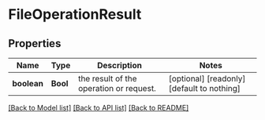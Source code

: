 # FileOperationResult


## Properties
Name | Type | Description | Notes
------------ | ------------- | ------------- | -------------
**boolean** | **Bool** | the result of the operation or request. | [optional] [readonly] [default to nothing]


[[Back to Model list]](../README.md#models) [[Back to API list]](../README.md#api-endpoints) [[Back to README]](../README.md)


